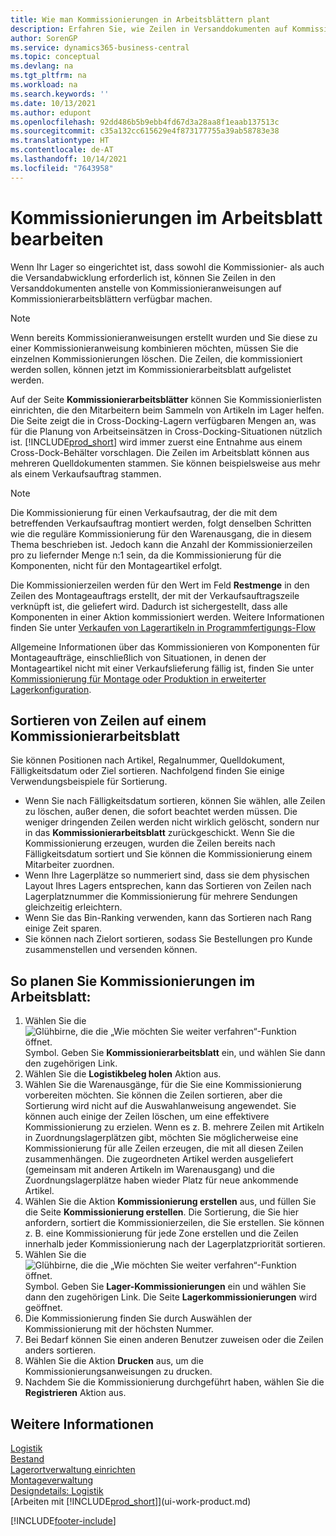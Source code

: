 ```yaml
---
title: Wie man Kommissionierungen in Arbeitsblättern plant
description: Erfahren Sie, wie Zeilen in Versanddokumenten auf Kommissionierarbeitsblättern für Lagermitarbeiter verfügbar gemacht werden können.
author: SorenGP
ms.service: dynamics365-business-central
ms.topic: conceptual
ms.devlang: na
ms.tgt_pltfrm: na
ms.workload: na
ms.search.keywords: ''
ms.date: 10/13/2021
ms.author: edupont
ms.openlocfilehash: 92dd486b5b9ebb4fd67d3a28aa8f1eaab137513c
ms.sourcegitcommit: c35a132cc615629e4f873177755a39ab58783e38
ms.translationtype: HT
ms.contentlocale: de-AT
ms.lasthandoff: 10/14/2021
ms.locfileid: "7643958"
---
```

# <a name="plan-picks-in-worksheets"></a>Kommissionierungen im Arbeitsblatt bearbeiten

Wenn Ihr Lager so eingerichtet ist, dass sowohl die Kommissionier- als auch die Versandabwicklung erforderlich ist, können Sie Zeilen in den Versanddokumenten anstelle von Kommissionieranweisungen auf Kommissionierarbeitsblättern verfügbar machen.  

> [!NOTE]  
> Wenn bereits Kommissionieranweisungen erstellt wurden und Sie diese zu einer Kommissionieranweisung kombinieren möchten, müssen Sie die einzelnen Kommissionierungen löschen. Die Zeilen, die kommissioniert werden sollen, können jetzt im Kommissionierarbeitsblatt aufgelistet werden.  

Auf der Seite **Kommissionierarbeitsblätter** können Sie Kommissionierlisten einrichten, die den Mitarbeitern beim Sammeln von Artikeln im Lager helfen. Die Seite zeigt die in Cross-Docking-Lagern verfügbaren Mengen an, was für die Planung von Arbeitseinsätzen in Cross-Docking-Situationen nützlich ist. [!INCLUDE[prod_short](includes/prod_short.md)] wird immer zuerst eine Entnahme aus einem Cross-Dock-Behälter vorschlagen. Die Zeilen im Arbeitsblatt können aus mehreren Quelldokumenten stammen. Sie können beispielsweise aus mehr als einem Verkaufsauftrag stammen. 

> [!NOTE]  
> Die Kommissionierung für einen Verkaufsautrag, der die mit dem betreffenden Verkaufsauftrag montiert werden, folgt denselben Schritten wie die reguläre Kommissionierung für den Warenausgang, die in diesem Thema beschrieben ist. Jedoch kann die Anzahl der Kommissionierzeilen pro zu liefernder Menge n:1 sein, da die Kommissionierung für die Komponenten, nicht für den Montageartikel erfolgt.  
>
> Die Kommissionierzeilen werden für den Wert im Feld **Restmenge** in den Zeilen des Montageauftrags erstellt, der mit der Verkaufsauftragszeile verknüpft ist, die geliefert wird. Dadurch ist sichergestellt, dass alle Komponenten in einer Aktion kommissioniert werden. Weitere Informationen finden Sie unter [Verkaufen von Lagerartikeln in Programmfertigungs-Flow](assembly-how-to-sell-inventory-items-in-assemble-to-order-flows.md)  
>
> Allgemeine Informationen über das Kommissionieren von Komponenten für Montageaufträge, einschließlich von Situationen, in denen der Montageartikel nicht mit einer Verkaufslieferung fällig ist, finden Sie unter [Kommissionierung für Montage oder Produktion in erweiterter Lagerkonfiguration](warehouse-how-to-pick-for-internal-operations-in-advanced-warehousing.md).  

## <a name="sorting-lines-on-a-pick-worksheet"></a>Sortieren von Zeilen auf einem Kommissionierarbeitsblatt
Sie können Positionen nach Artikel, Regalnummer, Quelldokument, Fälligkeitsdatum oder Ziel sortieren. Nachfolgend finden Sie einige Verwendungsbeispiele für Sortierung.

* Wenn Sie nach Fälligkeitsdatum sortieren, können Sie wählen, alle Zeilen zu löschen, außer denen, die sofort beachtet werden müssen. Die weniger dringenden Zeilen werden nicht wirklich gelöscht, sondern nur in das **Kommissionierarbeitsblatt** zurückgeschickt. Wenn Sie die Kommissionierung erzeugen, wurden die Zeilen bereits nach Fälligkeitsdatum sortiert und Sie können die Kommissionierung einem Mitarbeiter zuordnen.
* Wenn Ihre Lagerplätze so nummeriert sind, dass sie dem physischen Layout Ihres Lagers entsprechen, kann das Sortieren von Zeilen nach Lagerplatznummer die Kommissionierung für mehrere Sendungen gleichzeitig erleichtern. 
* Wenn Sie das Bin-Ranking verwenden, kann das Sortieren nach Rang einige Zeit sparen. 
* Sie können nach Zielort sortieren, sodass Sie Bestellungen pro Kunde zusammenstellen und versenden können.

## <a name="to-plan-picks-in-the-worksheet"></a>So planen Sie Kommissionierungen im Arbeitsblatt:

1. Wählen Sie die ![Glühbirne, die die „Wie möchten Sie weiter verfahren“-Funktion öffnet.](media/ui-search/search_small.png "Tell Me-Funktion") Symbol. Geben Sie **Kommissionierarbeitsblatt** ein, und wählen Sie dann den zugehörigen Link.  
2. Wählen Sie die **Logistikbeleg holen** Aktion aus.  
3. Wählen Sie die Warenausgänge, für die Sie eine Kommissionierung vorbereiten möchten. Sie können die Zeilen sortieren, aber die Sortierung wird nicht auf die Auswahlanweisung angewendet. Sie können auch einige der Zeilen löschen, um eine effektivere Kommissionierung zu erzielen. Wenn es z. B. mehrere Zeilen mit Artikeln in Zuordnungslagerplätzen gibt, möchten Sie möglicherweise eine Kommissionierung für alle Zeilen erzeugen, die mit all diesen Zeilen zusammenhängen. Die zugeordneten Artikel werden ausgeliefert (gemeinsam mit anderen Artikeln im Warenausgang) und die Zuordnungslagerplätze haben wieder Platz für neue ankommende Artikel.  
4. Wählen Sie die Aktion **Kommissionierung erstellen** aus, und füllen Sie die Seite **Kommissionierung erstellen**. Die Sortierung, die Sie hier anfordern, sortiert die Kommissionierzeilen, die Sie erstellen. Sie können z. B. eine Kommissionierung für jede Zone erstellen und die Zeilen innerhalb jeder Kommissionierung nach der Lagerplatzpriorität sortieren.  
5. Wählen Sie die ![Glühbirne, die die „Wie möchten Sie weiter verfahren“-Funktion öffnet.](media/ui-search/search_small.png "Tell Me-Funktion") Symbol. Geben Sie **Lager-Kommissionierungen** ein und wählen Sie dann den zugehörigen Link. Die Seite **Lagerkommissionierungen** wird geöffnet.  
6. Die Kommissionierung finden Sie durch Auswählen der Kommissionierung mit der höchsten Nummer.  
7. Bei Bedarf können Sie einen anderen Benutzer zuweisen oder die Zeilen anders sortieren.  
8. Wählen Sie die Aktion **Drucken** aus, um die Kommissionierungsanweisungen zu drucken.  
9. Nachdem Sie die Kommissionierung durchgeführt haben, wählen Sie die **Registrieren** Aktion aus.  

## <a name="see-also"></a>Weitere Informationen

[Logistik](warehouse-manage-warehouse.md)  
[Bestand](inventory-manage-inventory.md)  
[Lagerortverwaltung einrichten](warehouse-setup-warehouse.md)  
[Montageverwaltung](assembly-assemble-items.md)  
[Designdetails: Logistik](design-details-warehouse-management.md)  
[Arbeiten mit [!INCLUDE[prod_short](includes/prod_short.md)]](ui-work-product.md)  


[!INCLUDE[footer-include](includes/footer-banner.md)]